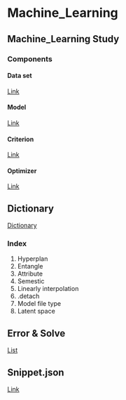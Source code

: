 # Machine_Learning
## Machine_Learning Study
### Components
#### Data set
[Link](https://github.com/doublejy715/Machine_Learning/issues/4)

#### Model
[Link](https://github.com/doublejy715/Machine_Learning/issues/5)

#### Criterion
[Link](https://github.com/doublejy715/Machine_Learning/issues/6)

#### Optimizer
[Link](https://github.com/doublejy715/Machine_Learning/issues/7)

## Dictionary

[Dictionary](https://github.com/doublejy715/Machine_Learning/issues/1)
### Index
1. Hyperplan
2. Entangle
3. Attribute
4. Semestic
5. Linearly interpolation
6. .detach
7. Model file type
8. Latent space

## Error & Solve
[List](https://github.com/doublejy715/Machine_Learning/issues/2)

## Snippet.json
[Link](https://github.com/doublejy715/Machine_Learning/blob/main/snippet.json)
